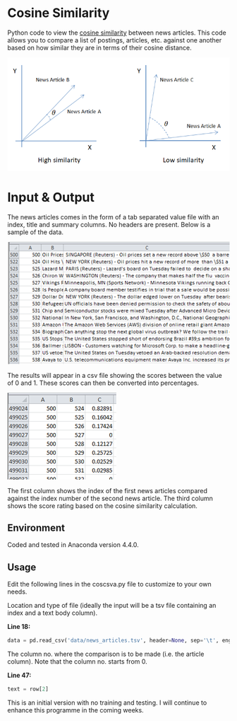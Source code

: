 # Cosine Similarity
Python code to view the [cosine similarity](https://en.wikipedia.org/wiki/Cosine_similarity) between news articles. This code allows you to compare a list of postings, articles, etc. against one another based on how similar they are in terms of their cosine distance.

![cosine_similarity_graph](https://github.com/azmelcmie/cosine_csv/blob/master/img/cosine_similarity_graph.PNG)

# Input & Output
The news articles comes in the form of a tab separated value file with an index, title and summary columns. No headers are present.
Below is a sample of the data.

![news_articles](https://github.com/azmelcmie/cosine_csv/blob/master/img/news_articles.png)

 
 The results will appear in a csv file showing the scores between the value of 0 and 1. These scores can then be converted into percentages.

![cosine_similarity_score](https://github.com/azmelcmie/cosine_csv/blob/master/img/cosine_similarity_score.PNG)

The first column shows the index of the first news articles compared against the index number of the second news article. The third column shows the score rating based on the cosine similarity calculation.

## Environment
Coded and tested in Anaconda version 4.4.0.

## Usage
Edit the following lines in the coscsva.py file to customize to your own needs.

Location and type of file (ideally the input will be a tsv file containing an index and a text body column).

**Line 18:** 
````python
data = pd.read_csv('data/news_articles.tsv', header=None, sep='\t', engine='python')
````
The column no. where the comparison is to be made (i.e. the article column). Note that the column no. starts from 0.

**Line 47:** 
````python
text = row[2]
````

This is an initial version with no training and testing. I will continue to enhance this programme in the coming weeks.
